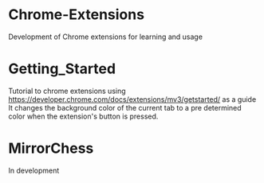 # Chrome-Extensions
Development of Chrome extensions for learning and usage

# Getting_Started
Tutorial to chrome extensions using https://developer.chrome.com/docs/extensions/mv3/getstarted/ as a guide
It changes the background color of the current tab to a pre determined color when the extension's button is pressed.

# MirrorChess
In development

